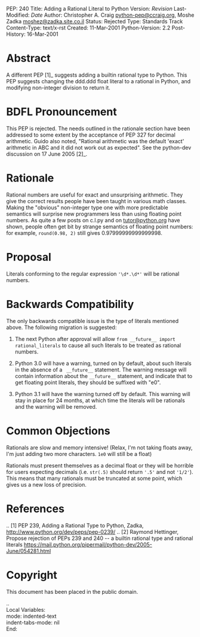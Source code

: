 PEP: 240
Title: Adding a Rational Literal to Python
Version: $Revision$
Last-Modified: $Date$
Author: Christopher A. Craig <python-pep@ccraig.org>, Moshe Zadka <moshez@zadka.site.co.il>
Status: Rejected
Type: Standards Track
Content-Type: text/x-rst
Created: 11-Mar-2001
Python-Version: 2.2
Post-History: 16-Mar-2001


Abstract
========

A different PEP [1]_ suggests adding a builtin rational type to
Python.  This PEP suggests changing the ddd.ddd float literal to a
rational in Python, and modifying non-integer division to return
it.


BDFL Pronouncement
==================

This PEP is rejected.  The needs outlined in the rationale section
have been addressed to some extent by the acceptance of PEP 327
for decimal arithmetic.  Guido also noted, "Rational arithmetic
was the default 'exact' arithmetic in ABC and it did not work out as
expected".  See the python-dev discussion on 17 June 2005 [2]_.


Rationale
=========

Rational numbers are useful for exact and unsurprising arithmetic.
They give the correct results people have been taught in various
math classes.  Making the "obvious" non-integer type one with more
predictable semantics will surprise new programmers less than
using floating point numbers. As quite a few posts on c.l.py and
on tutor@python.org have shown, people often get bit by strange
semantics of floating point numbers: for example, ``round(0.98, 2)``
still gives 0.97999999999999998.


Proposal
========

Literals conforming to the regular expression ``'\d*.\d*'`` will be
rational numbers.


Backwards Compatibility
=======================

The only backwards compatible issue is the type of literals
mentioned above.  The following migration is suggested:

1. The next Python after approval will allow
   ``from __future__ import rational_literals``
   to cause all such literals to be treated as rational numbers.

2. Python 3.0 will have a warning, turned on by default, about
   such literals in the absence of a `` __future__`` statement.  The
   warning message will contain information about the ``__future__``
   statement, and indicate that to get floating point literals,
   they should be suffixed with "e0".

3. Python 3.1 will have the warning turned off by default.  This
   warning will stay in place for 24 months, at which time the
   literals will be rationals and the warning will be removed.


Common Objections
=================

Rationals are slow and memory intensive!
(Relax, I'm not taking floats away, I'm just adding two more characters.
``1e0`` will still be a float)

Rationals must present themselves as a decimal float or they will be
horrible for users expecting decimals (i.e. ``str(.5)`` should return ``'.5'`` and
not ``'1/2'``).  This means that many rationals must be truncated at some
point, which gives us a new loss of precision.



References
==========

.. [1] PEP 239, Adding a Rational Type to Python, Zadka,
       http://www.python.org/dev/peps/pep-0239/
.. [2] Raymond Hettinger, Propose rejection of PEPs 239 and 240 -- a builtin
       rational type and rational literals
       https://mail.python.org/pipermail/python-dev/2005-June/054281.html


Copyright
=========

This document has been placed in the public domain.



..  
  Local Variables:  
  mode: indented-text  
  indent-tabs-mode: nil  
  End:  
